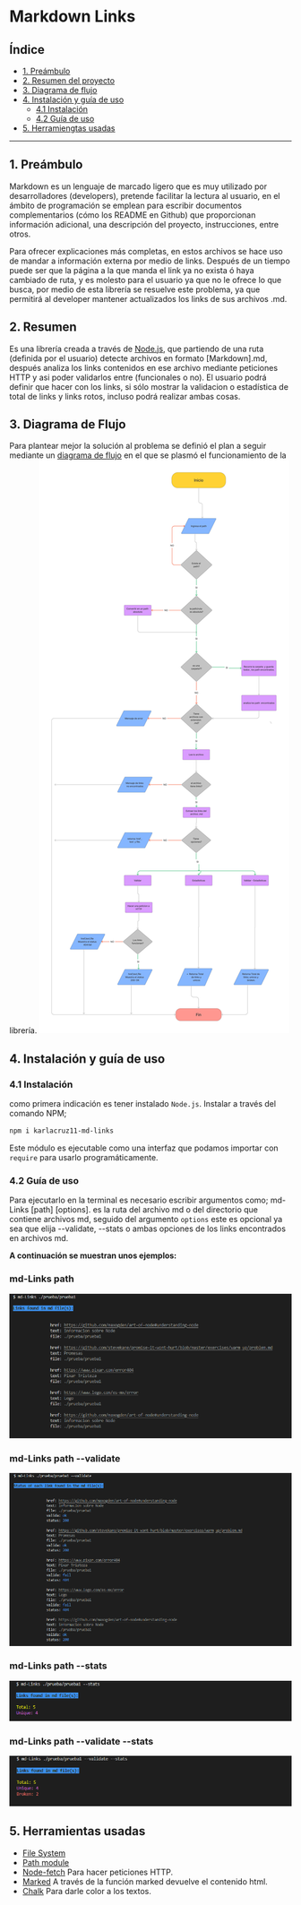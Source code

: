 # Markdown Links

## Índice

* [1. Preámbulo](#1-preámbulo)
* [2. Resumen del proyecto](#2-resumen)
* [3. Diagrama de flujo](#3-diagrama-de-flujo)
* [4. Instalación y guía de uso](#4-instalación-y-guía-de-uso)
  * [4.1 Instalación](#41-instalación)
  * [4.2 Guía de uso](#42-Guía-de-uso)
* [5. Herramiengtas usadas](#5-herramientas-usadas)


***

## 1. Preámbulo

Markdown es un lenguaje de marcado ligero que es muy utilizado por desarrolladores (developers), pretende facilitar la lectura al usuario, en el ámbito de programación se emplean para escribir documentos complementarios (cómo los README en Github) que proporcionan información adicional, una descripción del proyecto, instrucciones, entre otros.

Para ofrecer explicaciones más completas, en estos archivos se hace uso de mandar a información externa por medio de links. Después de un tiempo puede ser que la página a la que manda el link ya no exista ó haya cambiado de ruta, y es molesto para el usuario ya que no le ofrece lo que busca, por medio de esta librería se resuelve este problema, ya que permitirá al developer mantener actualizados los links de sus archivos .md.

## 2. Resumen 

Es una librería creada a través de [Node.js](https://nodejs.org/), que partiendo de una ruta (definida por el usuario) detecte archivos en formato [Markdown].md, después analiza los links contenidos en ese archivo mediante peticiones HTTP y asi poder validarlos entre (funcionales o no). El usuario podrá definir que hacer con los links, si sólo mostrar la validacion o estadística de total de links y links rotos,  incluso podrá realizar ambas cosas.

## 3. Diagrama de Flujo 

Para plantear mejor la solución al problema se definió el plan a seguir mediante un [diagrama de flujo](https://www.figma.com/file/6GzhK3qI21dFnacUxlyjJh/MDlinks?node-id=0%3A1) en el que se plasmó el funcionamiento de la librería.
![Diagrama](./image/MDlinks.png)

## 4. Instalación y guía de uso 

### 4.1 Instalación

como primera indicación es tener instalado `Node.js`.
Instalar a través del comando NPM;
```sh
npm i karlacruz11-md-links
```
Este módulo es ejecutable como una interfaz que podamos importar con `require`
para usarlo programáticamente.

### 4.2 Guía de uso

Para ejecutarlo en la terminal es necesario escribir argumentos como;  md-Links [path] [options].
<path> es la ruta del archivo md o del directorio que contiene archivos md, seguido del argumento `options` este es opcional ya sea que elija --validate, --stats o ambas opciones de los links encontrados en archivos md. 
 
 **A continuación se muestran unos ejemplos:**

 ### md-Links path
 ![md-Links path](./image/md-Links-path.png)

 ### md-Links path --validate
![md-Links path --validate](./image/md-Links-path-validate.png)

### md-Links path --stats
![md-Links path --stats](./image/md-Links-path-stats.png)

### md-Links path --validate --stats
![md-Links path --validate --stats](./image/md-Links-path-validate-stats.png)

## 5. Herramientas usadas
* [File System](https://nodejs.org/dist/latest-v17.x/docs/api/fs.html#file-system)
* [Path module](https://nodejs.org/dist/latest-v17.x/docs/api/path.html)
* [Node-fetch](https://nodejs.org/dist/latest-v17.x/docs/api/fs.html#file-system) Para hacer peticiones HTTP.
* [Marked](https://www.npmjs.com/package/marked) A través de la función marked devuelve el contenido html.
* [Chalk](https://www.npmjs.com/package/chalk) Para darle color a los textos.






